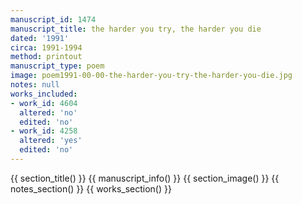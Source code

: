 ```yaml
---
manuscript_id: 1474
manuscript_title: the harder you try, the harder you die
dated: '1991'
circa: 1991-1994
method: printout
manuscript_type: poem
image: poem1991-00-00-the-harder-you-try-the-harder-you-die.jpg
notes: null
works_included:
- work_id: 4604
  altered: 'no'
  edited: 'no'
- work_id: 4258
  altered: 'yes'
  edited: 'no'
---
```


{{ section_title() }}
{{ manuscript_info() }}
{{ section_image() }}
{{ notes_section() }}
{{ works_section() }}
